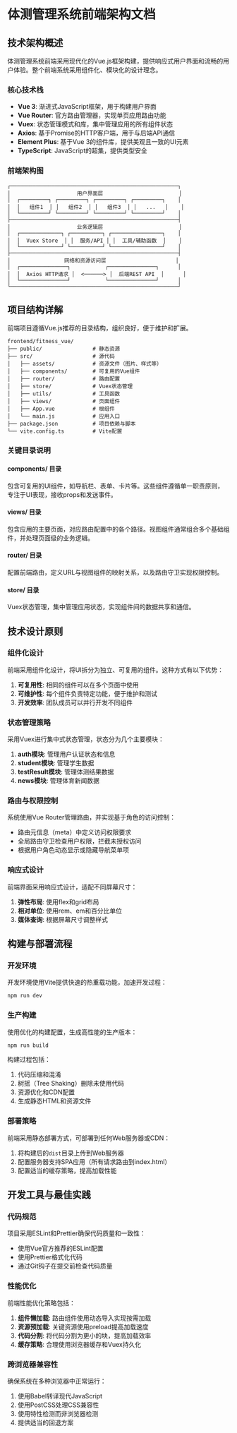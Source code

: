 # 体测管理系统前端架构文档

## 技术架构概述

体测管理系统前端采用现代化的Vue.js框架构建，提供响应式用户界面和流畅的用户体验。整个前端系统采用组件化、模块化的设计理念。

### 核心技术栈

- **Vue 3**: 渐进式JavaScript框架，用于构建用户界面
- **Vue Router**: 官方路由管理器，实现单页应用路由功能
- **Vuex**: 状态管理模式和库，集中管理应用的所有组件状态
- **Axios**: 基于Promise的HTTP客户端，用于与后端API通信
- **Element Plus**: 基于Vue 3的组件库，提供美观且一致的UI元素
- **TypeScript**: JavaScript的超集，提供类型安全

### 前端架构图

```
┌─────────────────────────────────────────────────────┐
│                     用户界面层                        │
│  ┌─────────┐ ┌─────────┐ ┌─────────┐ ┌─────────┐    │
│  │   组件1  │ │   组件2  │ │   组件3  │ │   ...   │    │
│  └─────────┘ └─────────┘ └─────────┘ └─────────┘    │
├─────────────────────────────────────────────────────┤
│                     业务逻辑层                        │
│  ┌─────────────┐ ┌──────────┐ ┌────────────────┐    │
│  │  Vuex Store  │ │  服务/API │ │  工具/辅助函数  │    │
│  └─────────────┘ └──────────┘ └────────────────┘    │
├─────────────────────────────────────────────────────┤
│                 网络和资源访问层                      │
│  ┌───────────────┐           ┌───────────────┐      │
│  │  Axios HTTP请求 │  <──────> │  后端REST API  │      │
│  └───────────────┘           └───────────────┘      │
└─────────────────────────────────────────────────────┘
```

## 项目结构详解

前端项目遵循Vue.js推荐的目录结构，组织良好，便于维护和扩展。

```
frontend/fitness_vue/
├── public/                # 静态资源
├── src/                   # 源代码
│   ├── assets/            # 资源文件（图片、样式等）
│   ├── components/        # 可复用的Vue组件
│   ├── router/            # 路由配置
│   ├── store/             # Vuex状态管理
│   ├── utils/             # 工具函数
│   ├── views/             # 页面组件
│   ├── App.vue            # 根组件
│   └── main.js            # 应用入口
├── package.json           # 项目依赖与脚本
└── vite.config.ts         # Vite配置
```

### 关键目录说明

#### components/ 目录

包含可复用的UI组件，如导航栏、表单、卡片等。这些组件遵循单一职责原则，专注于UI表现，接收props和发送事件。

#### views/ 目录

包含应用的主要页面，对应路由配置中的各个路径。视图组件通常组合多个基础组件，并处理页面级的业务逻辑。

#### router/ 目录

配置前端路由，定义URL与视图组件的映射关系，以及路由守卫实现权限控制。

#### store/ 目录

Vuex状态管理，集中管理应用状态，实现组件间的数据共享和通信。

## 技术设计原则

### 组件化设计

前端采用组件化设计，将UI拆分为独立、可复用的组件。这种方式有以下优势：

1. **可复用性**: 相同的组件可以在多个页面中使用
2. **可维护性**: 每个组件负责特定功能，便于维护和测试
3. **开发效率**: 团队成员可以并行开发不同组件

### 状态管理策略

采用Vuex进行集中式状态管理，状态分为几个主要模块：

1. **auth模块**: 管理用户认证状态和信息
2. **student模块**: 管理学生数据
3. **testResult模块**: 管理体测结果数据
4. **news模块**: 管理体育新闻数据

### 路由与权限控制

系统使用Vue Router管理路由，并实现基于角色的访问控制：

- 路由元信息（meta）中定义访问权限要求
- 全局路由守卫检查用户权限，拦截未授权访问
- 根据用户角色动态显示或隐藏导航菜单项

### 响应式设计

前端界面采用响应式设计，适配不同屏幕尺寸：

1. **弹性布局**: 使用flex和grid布局
2. **相对单位**: 使用rem、em和百分比单位
3. **媒体查询**: 根据屏幕尺寸调整样式

## 构建与部署流程

### 开发环境

开发环境使用Vite提供快速的热重载功能，加速开发过程：

```bash
npm run dev
```

### 生产构建

使用优化的构建配置，生成高性能的生产版本：

```bash
npm run build
```

构建过程包括：
1. 代码压缩和混淆
2. 树摇（Tree Shaking）删除未使用代码
3. 资源优化和CDN配置
4. 生成静态HTML和资源文件

### 部署策略

前端采用静态部署方式，可部署到任何Web服务器或CDN：

1. 将构建后的`dist`目录上传到Web服务器
2. 配置服务器支持SPA应用（所有请求路由到index.html）
3. 配置适当的缓存策略，提高加载性能

## 开发工具与最佳实践

### 代码规范

项目采用ESLint和Prettier确保代码质量和一致性：

- 使用Vue官方推荐的ESLint配置
- 使用Prettier格式化代码
- 通过Git钩子在提交前检查代码质量

### 性能优化

前端性能优化策略包括：

1. **组件懒加载**: 路由组件使用动态导入实现按需加载
2. **资源预加载**: 关键资源使用preload提高加载速度
3. **代码分割**: 将代码分割为更小的块，提高加载效率
4. **缓存策略**: 合理使用浏览器缓存和Vuex持久化

### 跨浏览器兼容性

确保系统在多种浏览器中正常运行：

1. 使用Babel转译现代JavaScript
2. 使用PostCSS处理CSS兼容性
3. 使用特性检测而非浏览器检测
4. 提供适当的回退方案

